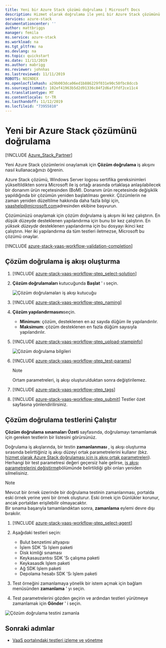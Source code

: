 ```yaml
---
title: Yeni bir Azure Stack çözümü doğrulama | Microsoft Docs
description: Hizmet olarak doğrulama ile yeni bir Azure Stack çözümünü doğrulamayı öğrenin.
services: azure-stack
documentationcenter: ''
author: mattbriggs
manager: femila
ms.service: azure-stack
ms.workload: na
ms.tgt_pltfrm: na
ms.devlang: na
ms.topic: quickstart
ms.date: 11/11/2019
ms.author: mabrigg
ms.reviewer: johnhas
ms.lastreviewed: 11/11/2019
ROBOTS: NOINDEX
ms.openlocfilehash: a29b003dca06ed1b886229f031e90c50fbc8dccb
ms.sourcegitcommit: 102ef41963b5d2d91336c84f2d6af3fdf2ce11c4
ms.translationtype: MT
ms.contentlocale: tr-TR
ms.lasthandoff: 11/12/2019
ms.locfileid: "73955810"
---
```

# <a name="validate-a-new-azure-stack-solution"></a>Yeni bir Azure Stack çözümünü doğrulama

[!INCLUDE [Azure_Stack_Partner](./includes/azure-stack-partner-appliesto.md)]

Yeni Azure Stack çözümlerini onaylamak için **Çözüm doğrulama** iş akışını nasıl kullanacağınızı öğrenin.

Azure Stack çözümü, Windows Server logosu sertifika gereksinimleri yükseltildikten sonra Microsoft ile iş ortağı arasında ortaklaşa anlaşılabilecek bir donanım ürün reçetesinden (BoM). Donanım ürün reçetesinde değişiklik yapıldığında bir çözümün yeniden başlatılması gerekir. Çözümlerin ne zaman yeniden düzeltilme hakkında daha fazla bilgi için, [vaashelp@microsoft.com](mailto:vaashelp@microsoft.com)adresinden ekibine başvurun.

Çözümünüzü onaylamak için çözüm doğrulama iş akışını iki kez çalıştırın. En *düşük* düzeyde desteklenen yapılandırma için bunu bir kez çalıştırın. En *yüksek düzeyde* desteklenen yapılandırma için bu dosyayı ikinci kez çalıştırın. Her iki yapılandırma da tüm testleri iletmezse, Microsoft bu çözümü onaylar.

[!INCLUDE [azure-stack-vaas-workflow-validation-completion](includes/azure-stack-vaas-workflow-validation-completion.md)]

## <a name="create-a-solution-validation-workflow"></a>Çözüm doğrulama iş akışı oluşturma

1. [!INCLUDE [azure-stack-vaas-workflow-step_select-solution](includes/azure-stack-vaas-workflow-step_select-solution.md)]

3. **Çözüm doğrulamaları** kutucuğunda **Başlat** ' ı seçin.

    ![Çözüm doğrulamaları iş akışı kutucuğu](media/tile_validation-solution.png)

4. [!INCLUDE [azure-stack-vaas-workflow-step_naming](includes/azure-stack-vaas-workflow-step_naming.md)]

5. **Çözüm yapılandırmasını**seçin.
    - **Minimum**: çözüm, desteklenen en az sayıda düğüm ile yapılandırılır.
    - **Maksimum**: çözüm desteklenen en fazla düğüm sayısıyla yapılandırılır.
6. [!INCLUDE [azure-stack-vaas-workflow-step_upload-stampinfo](includes/azure-stack-vaas-workflow-step_upload-stampinfo.md)]

    ![Çözüm doğrulama bilgileri](media/workflow_validation-solution_info.png)

7. [!INCLUDE [azure-stack-vaas-workflow-step_test-params](includes/azure-stack-vaas-workflow-step_test-params.md)]

    > [!NOTE]
    > Ortam parametreleri, iş akışı oluşturulduktan sonra değiştirilemez.

8. [!INCLUDE [azure-stack-vaas-workflow-step_tags](includes/azure-stack-vaas-workflow-step_tags.md)]
9. [!INCLUDE [azure-stack-vaas-workflow-step_submit](includes/azure-stack-vaas-workflow-step_submit.md)]
    Testler özet sayfasına yönlendirilirsiniz.

## <a name="run-solution-validation-tests"></a>Çözüm doğrulama testlerini Çalıştır

**Çözüm doğrulama sınamaları Özeti** sayfasında, doğrulamayı tamamlamak için gereken testlerin bir listesini görürsünüz.

Doğrulama iş akışlarında, bir testin **zamanlanması** , iş akışı oluşturma sırasında belirttiğiniz iş akışı düzeyi ortak parametrelerini kullanır (bkz. [hizmet olarak Azure Stack doğrulaması için iş akışı ortak parametreleri](azure-stack-vaas-parameters.md)). Herhangi bir test parametresi değeri geçersiz hale gelirse, [iş akışı parametrelerini değiştirme](azure-stack-vaas-monitor-test.md#change-workflow-parameters)bölümünde belirtildiği gibi onları yeniden silmelisiniz.

> [!NOTE]
> Mevcut bir örnek üzerinde bir doğrulama testinin zamanlanması, portalda eski örnek yerine yeni bir örnek oluşturur. Eski örnek için Günlükler korunur, ancak portaldan erişilebilir olmayacaktır.  
Bir sınama başarıyla tamamlandıktan sonra, **zamanlama** eylemi devre dışı bırakılır.

1. [!INCLUDE [azure-stack-vaas-workflow-step_select-agent](includes/azure-stack-vaas-workflow-step_select-agent.md)]

2. Aşağıdaki testleri seçin:
    - Bulut benzetimi altyapısı
    - İşlem SDK 'Sı Işlem paketi
    - Disk kimliği sınaması
    - Keykasauzantısı SDK 'Sı çalışma paketi
    - Keykasasdk Işlem paketi
    - Ağ SDK Işlem paketi
    - Depolama hesabı SDK 'Sı Işlem paketi

3. Test örneğini zamanlamaya yönelik bir istem açmak için bağlam menüsünden **zamanlama** ' yı seçin.

4. Test parametrelerini gözden geçirin ve ardından testleri yürütmeye zamanlamak için **Gönder** ' i seçin.

![Çözüm doğrulama testini zamanla](media/workflow_validation-solution_schedule-test.png)

## <a name="next-steps"></a>Sonraki adımlar

- [VaaS portalındaki testleri izleme ve yönetme](azure-stack-vaas-monitor-test.md)